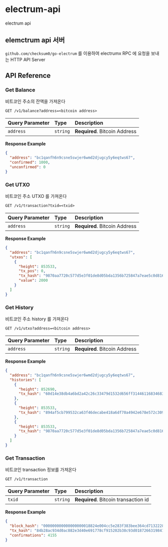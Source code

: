 # electrum-api

electrum api

## elemctrum api 서버

`github.com/checksum0/go-electrum` 를 이용하여 electrumx RPC 에 요청을 보내는 HTTP API Server

## API Reference

### Get Balance

비트코인 주소의 잔액을 가져온다

```http
GET /v1/balance?address=<bitcoin address>
```

| Query Parameter | Type     | Description                   |
| :-------------- | :------- | :---------------------------- |
| `address`       | `string` | **Required**. Bitcoin Address |

**Response Example**

```json
{
  "address": "bc1qanfh6n9csne5swjer6wmd2djugcy5y6eqtws67",
  "confirmed": 1000,
  "unconfirmed": 0
}
```

### Get UTXO

비트코인 주소 UTXO 를 가져온다

```http
GET /v1/transaction?txid=<txid>
```

| Query Parameter | Type     | Description                   |
| :-------------- | :------- | :---------------------------- |
| `address`       | `string` | **Required**. Bitcoin Address |

**Response Example**

```json
{
  "address": "bc1qanfh6n9csne5swjer6wmd2djugcy5y6eqtws67",
  "utxos": [
    {
      "height": 853533,
      "tx_pos": 0,
      "tx_hash": "9870aa7720c577d5e3f01de8d05bda1356b725847a7eae5c0d81618a8f8d9e28",
      "value": 2000
    }
  ]
}
```

### Get History

비트코인 주소 history 를 가져온다

```http
GET /v1/utxo?address=<bitcoin address>
```

| Query Parameter | Type     | Description                   |
| :-------------- | :------- | :---------------------------- |
| `address`       | `string` | **Required**. Bitcoin Address |

**Response Example**

```json
{
  "address": "bc1qanfh6n9csne5swjer6wmd2djugcy5y6eqtws67",
  "histories": [
    {
      "height": 852690,
      "tx_hash": "60d14e38db4a6bd2a42c26c33479d1532d656ff314461168346839c86b60dde3"
    },
    {
      "height": 853533,
      "tx_hash": "894af5cb799532ca63f46decabe418a6df70a4942e678e572c309c578d5eaab7"
    },
    {
      "height": 853533,
      "tx_hash": "9870aa7720c577d5e3f01de8d05bda1356b725847a7eae5c0d81618a8f8d9e28"
    }
  ]
}
```

### Get Transaction

비트코인 transaction 정보를 가져온다

```http
GET /v1/transaction
```

| Query Parameter | Type     | Description                          |
| :-------------- | :------- | :----------------------------------- |
| `txid`          | `string` | **Required**. Bitcoin transaction id |

**Response Example**

```json
{
  "block_hash": "000000000000000000018824e004cc5e283f383bee364cd71322288c11ea2cb6",
  "tx_hash": "84b28ac934d0ac882e3d40e691778cf915202b38c93d018726631984114d3859",
  "confirmations": 4155
}
```
